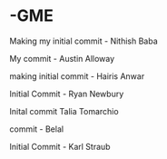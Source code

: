 # -GME

Making my initial commit - Nithish Baba

My commit - Austin Alloway

making initial commit - Hairis Anwar

Initial Commit - Ryan Newbury

Inital commit Talia Tomarchio

commit - Belal

Initial Commit - Karl Straub
